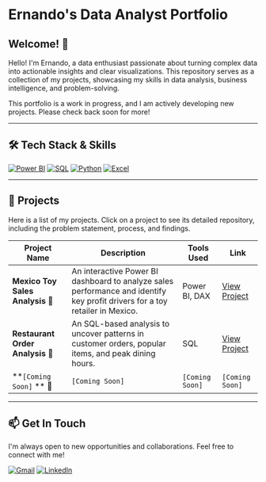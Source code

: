 # Ernando's Data Analyst Portfolio

## Welcome! 👋

Hello! I'm Ernando, a data enthusiast passionate about turning complex data into actionable insights and clear visualizations. This repository serves as a collection of my projects, showcasing my skills in data analysis, business intelligence, and problem-solving.

This portfolio is a work in progress, and I am actively developing new projects. Please check back soon for more!

---

## 🛠️ Tech Stack & Skills

[![Power BI](https://img.shields.io/badge/Power%20BI-F2C811?style=for-the-badge&logo=powerbi&logoColor=black)](https://powerbi.microsoft.com/)
[![SQL](https://img.shields.io/badge/SQL-025E8C?style=for-the-badge&logo=microsoftsqlserver&logoColor=white)](https://www.microsoft.com/en-us/sql-server)
[![Python](https://img.shields.io/badge/Python-3776AB?style=for-the-badge&logo=python&logoColor=white)](https://www.python.org/)
[![Excel](https://img.shields.io/badge/Excel-217346?style=for-the-badge&logo=microsoftexcel&logoColor=white)](https://www.microsoft.com/en-us/microsoft-365/excel)

---

## 📂 Projects

Here is a list of my projects. Click on a project to see its detailed repository, including the problem statement, process, and findings.

| Project Name                               | Description                                                                          | Tools Used      | Link                                                                                                       |
| ------------------------------------------ | ------------------------------------------------------------------------------------ | --------------- | ---------------------------------------------------------------------------------------------------------- |
| **Mexico Toy Sales Analysis** 🧸           | An interactive Power BI dashboard to analyze sales performance and identify key profit drivers for a toy retailer in Mexico. | Power BI, DAX   | [View Project](https://github.com/Ernand29/Data-Analyst-Portfolio/tree/main/Project%202%20-%20Mexico%20Toy%20Sales) |
| **Restaurant Order Analysis** 🍕         | An SQL-based analysis to uncover patterns in customer orders, popular items, and peak dining hours. | SQL             | [View Project](https://github.com/Ernand29/Data-Analyst-Portfolio/tree/main/Project%201%20-%20Restaurant%20Order)   |
| **`[Coming Soon]` ** 🚀            | `[Coming Soon]`                       | `[Coming Soon]`   | `[Coming Soon]`                                                                                            |

---

## 📫 Get In Touch

I'm always open to new opportunities and collaborations. Feel free to connect with me!

[![Gmail](https://img.shields.io/badge/Gmail-D14836?style=for-the-badge&logo=gmail&logoColor=white)](mailto:ernando.taufiq29@gmail.com)
[![LinkedIn](https://img.shields.io/badge/LinkedIn-0A66C2?style=for-the-badge&logo=linkedin&logoColor=white)](https://www.linkedin.com/in/ernando-taufiq-nur-hidayat/)
